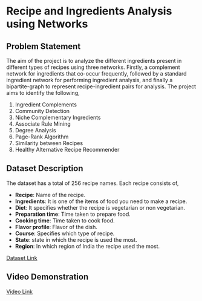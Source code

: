 # Recipe and Ingredients Analysis using Networks

## Problem Statement
The aim of the project is to analyze the different ingredients present in different types of recipes using three networks. Firstly, a complement network for ingredients that co-occur frequently, followed by a standard ingredient network for performing ingredient analysis, and finally a bipartite-graph to represent recipe-ingredient pairs for analysis. The project aims to identify the following,
1. Ingredient Complements
2. Community Detection
3. Niche Complementary Ingredients
4. Associate Rule Mining
5. Degree Analysis
6. Page-Rank Algorithm
7. Similarity between Recipes
8. Healthy Alternative Recipe Recommender 

## Dataset Description
The dataset has a total of 256 recipe names. Each recipe consists of, 
*  **Recipe**: Name of the recipe.
*  **Ingredients**: It is one of the items of food you need to make a recipe.
*  **Diet**: It specifies whether the recipe is vegetarian or non vegetarian.
*  **Preparation time**: Time taken to prepare food.
*  **Cooking time**: Time taken to cook food.
*  **Flavor profile**: Flavor of the dish.
*  **Course**: Specifies which type of recipe.
*  **State**: state in which the  recipe is used the most.
*  **Region**: In which region of India the recipe used the most. 

[Dataset Link](https://www.kaggle.com/datasets/nehaprabhavalkar/indian-food-101)

## Video Demonstration
[Video Link](https://drive.google.com/drive/folders/1gue-fWcRnny9fPv7qSGL_ITvR5G9nLSj)




